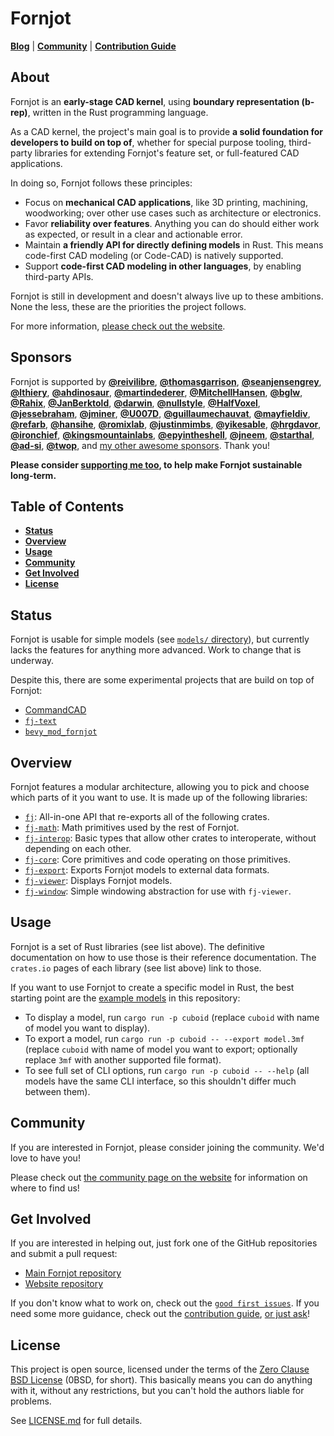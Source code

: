 # Fornjot

[**Blog**](https://www.fornjot.app/blog/) | [**Community**](https://www.fornjot.app/community/) | [**Contribution Guide**](CONTRIBUTING.md)

## About

Fornjot is an **early-stage CAD kernel**, using **boundary representation (b-rep)**, written in the Rust programming language.

As a CAD kernel, the project's main goal is to provide **a solid foundation for developers to build on top of**, whether for special purpose tooling, third-party libraries for extending Fornjot's feature set, or full-featured CAD applications.

In doing so, Fornjot follows these principles:

- Focus on **mechanical CAD applications**, like 3D printing, machining, woodworking; over other use cases such as architecture or electronics.
- Favor **reliability over features**. Anything you can do should either work as expected, or result in a clear and actionable error.
- Maintain **a friendly API for directly defining models** in Rust. This means code-first CAD modeling (or Code-CAD) is natively supported.
- Support **code-first CAD modeling in other languages**, by enabling third-party APIs.

Fornjot is still in development and doesn't always live up to these ambitions. None the less, these are the priorities the project follows.

For more information, [please check out the website](https://www.fornjot.app/).


## Sponsors

Fornjot is supported by [**@reivilibre**](https://github.com/reivilibre), [**@thomasgarrison**](https://github.com/thomasgarrison), [**@seanjensengrey**](https://github.com/seanjensengrey), [**@lthiery**](https://github.com/lthiery), [**@ahdinosaur**](https://github.com/ahdinosaur), [**@martindederer**](https://github.com/martindederer), [**@MitchellHansen**](https://github.com/MitchellHansen), [**@bglw**](https://github.com/bglw), [**@Rahix**](https://github.com/Rahix), [**@JanBerktold**](https://github.com/JanBerktold), [**@darwin**](https://github.com/darwin), [**@nullstyle**](https://github.com/nullstyle), [**@HalfVoxel**](https://github.com/HalfVoxel), [**@jessebraham**](https://github.com/jessebraham), [**@jminer**](https://github.com/jminer), [**@U007D**](https://github.com/U007D), [**@guillaumechauvat**](https://github.com/guillaumechauvat), [**@mayfieldiv**](https://github.com/mayfieldiv), [**@refarb**](https://github.com/refarb), [**@hansihe**](https://github.com/hansihe), [**@romixlab**](https://github.com/romixlab), [**@justinmimbs**](https://github.com/justinmimbs), [**@yikesable**](https://github.com/yikesable), [**@hrgdavor**](https://github.com/hrgdavor), [**@ironchief**](https://github.com/ironchief), [**@kingsmountainlabs**](https://github.com/kingsmountainlabs), [**@epyintheshell**](https://github.com/epyintheshell), [**@jneem**](https://github.com/jneem), [**@starthal**](https://github.com/starthal), [**@ad-si**](https://github.com/ad-si), [**@twop**](https://github.com/twop), and [my other awesome sponsors](https://github.com/sponsors/hannobraun). Thank you!

**Please consider [supporting me too](https://github.com/sponsors/hannobraun), to help make Fornjot sustainable long-term.**


## Table of Contents

- [**Status**](#status)
- [**Overview**](#overview)
- [**Usage**](#usage)
- [**Community**](#community)
- [**Get Involved**](#get-involved)
- [**License**](#license)


## Status

Fornjot is usable for simple models (see [`models/` directory](models)), but currently lacks the features for anything more advanced. Work to change that is underway.

Despite this, there are some experimental projects that are build on top of Fornjot:

- [CommandCAD](https://github.com/IamTheCarl/CommandCAD)
- [`fj-text`](https://github.com/samgoldman/fj-text)
- [`bevy_mod_fornjot`](https://github.com/TotalKrill/bevy_mod_fornjot)


## Overview

Fornjot features a modular architecture, allowing you to pick and choose which parts of it you want to use. It is made up of the following libraries:

- [`fj`]: All-in-one API that re-exports all of the following crates.
- [`fj-math`]: Math primitives used by the rest of Fornjot.
- [`fj-interop`]: Basic types that allow other crates to interoperate, without depending on each other.
- [`fj-core`]: Core primitives and code operating on those primitives.
- [`fj-export`]: Exports Fornjot models to external data formats.
- [`fj-viewer`]: Displays Fornjot models.
- [`fj-window`]: Simple windowing abstraction for use with `fj-viewer`.

[`fj`]: https://crates.io/crates/fj
[`fj-core`]: https://crates.io/crates/fj-core
[`fj-export`]: https://crates.io/crates/fj-export
[`fj-interop`]: https://crates.io/crates/fj-interop
[`fj-math`]: https://crates.io/crates/fj-math
[`fj-viewer`]: https://crates.io/crates/fj-viewer
[`fj-window`]: https://crates.io/crates/fj-window


## Usage

Fornjot is a set of Rust libraries (see list above). The definitive documentation on how to use those is their reference documentation. The `crates.io` pages of each library (see list above) link to those.

If you want to use Fornjot to create a specific model in Rust, the best starting point are the [example models](models/) in this repository:

- To display a model, run `cargo run -p cuboid` (replace `cuboid` with name of model you want to display).
- To export a model, run `cargo run -p cuboid -- --export model.3mf` (replace `cuboid` with name of model you want to export; optionally replace `3mf` with another supported file format).
- To see full set of CLI options, run `cargo run -p cuboid -- --help` (all models have the same CLI interface, so this shouldn't differ much between them).


## Community

If you are interested in Fornjot, please consider joining the community. We'd love to have you!

Please check out [the community page on the website](https://www.fornjot.app/community/) for information on where to find us!


## Get Involved

If you are interested in helping out, just fork one of the GitHub repositories and submit a pull request:

- [Main Fornjot repository](https://github.com/hannobraun/Fornjot)
- [Website repository](https://github.com/hannobraun/www.fornjot.app)

If you don't know what to work on, check out the [`good first issues`](https://github.com/hannobraun/Fornjot/issues?q=is%3Aissue+is%3Aopen+label%3A%22good+first+issue%22). If you need some more guidance, check out the [contribution guide](CONTRIBUTING.md), [or just ask](https://www.fornjot.app/community/)!


## License

This project is open source, licensed under the terms of the [Zero Clause BSD License] (0BSD, for short). This basically means you can do anything with it, without any restrictions, but you can't hold the authors liable for problems.

See [LICENSE.md] for full details.

[`fj`]: https://crates.io/crates/fj
[Zero Clause BSD License]: https://opensource.org/licenses/0BSD
[LICENSE.md]: LICENSE.md
